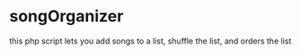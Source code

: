 # songOrganizer
this php script lets you add songs to a list, shuffle the list, and orders the list
